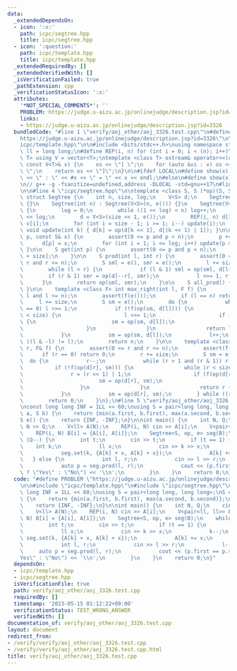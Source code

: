 ```yaml
---
data:
  _extendedDependsOn:
  - icon: ':x:'
    path: icpc/segtree.hpp
    title: icpc/segtree.hpp
  - icon: ':question:'
    path: icpc/template.hpp
    title: icpc/template.hpp
  _extendedRequiredBy: []
  _extendedVerifiedWith: []
  _isVerificationFailed: true
  _pathExtension: cpp
  _verificationStatusIcon: ':x:'
  attributes:
    '*NOT_SPECIAL_COMMENTS*': ''
    PROBLEM: https://judge.u-aizu.ac.jp/onlinejudge/description.jsp?id=3326
    links:
    - https://judge.u-aizu.ac.jp/onlinejudge/description.jsp?id=3326
  bundledCode: "#line 1 \"verify/aoj_other/aoj_3326.test.cpp\"\n#define PROBLEM \"\
    https://judge.u-aizu.ac.jp/onlinejudge/description.jsp?id=3326\"\n\n#line 2 \"\
    icpc/template.hpp\"\n\n#include <bits/stdc++.h>\nusing namespace std;\n\nusing\
    \ ll = long long;\n#define REP(i, n) for (int i = 0; i < (n); i++)\ntemplate <class\
    \ T> using V = vector<T>;\ntemplate <class T> ostream& operator<<(ostream &os,\
    \ const V<T>& v) {\n    os << \"[ \";\n    for (auto &vi : v) os << vi << \",\
    \ \";\n    return os << \"]\";\n}\n\n#ifdef LOCAL\n#define show(x) cerr << __LINE__\
    \ << \" : \" << #x << \" = \" << x << endl;\n#else\n#define show(x) true\n#endif\n\
    \n// g++ -g -fsanitize=undefined,address -DLOCAL -std=gnu++17\n#line 2 \"icpc/segtree.hpp\"\
    \n\n#line 4 \"icpc/segtree.hpp\"\n\ntemplate <class S, S (*op)(S, S), S (*e)()>\
    \ struct Segtree {\n    int n, size, log;\n    V<S> d;\n    Segtree() : Segtree(0)\
    \ {}\n    Segtree(int n) : Segtree(V<S>(n, e())) {}\n    Segtree(V<S>& v) : n(int(v.size()))\
    \ {\n        log = 0;\n        while ((1 << log) < n) log++;\n        size = 1\
    \ << log;\n        d = V<S>(size << 1, e());\n        REP(i, n) d[i + size] =\
    \ v[i];\n        for (int i = size - 1; i >= 1; i--) update(i);\n    }\n\n   \
    \ void update(int k) { d[k] = op(d[k << 1], d[(k << 1) | 1]); }\n\n    void set(int\
    \ p, const S& x) {\n        assert(0 <= p and p < n);\n        p += size;\n  \
    \      d[p] = x;\n        for (int i = 1; i <= log; i++) update(p >> i);\n   \
    \ }\n\n    S get(int p) {\n        assert(0 <= p and p < n);\n        return d[p\
    \ + size];\n    }\n\n    S prod(int l, int r) {\n        assert(0 <= l and l <=\
    \ r and r <= n);\n        S sml = e(), smr = e();\n        l += size, r += size;\n\
    \        while (l < r) {\n            if (l & 1) sml = op(sml, d[l++]);\n    \
    \        if (r & 1) smr = op(d[--r], smr);\n            l >>= 1, r >>= 1;\n  \
    \      }\n        return op(sml, smr);\n    }\n\n    S all_prod() { return d[1];\
    \ }\n\n    template <class F> int max_right(int l, F f) {\n        assert(0 <=\
    \ l and l <= n);\n        assert(f(e()));\n        if (l == n) return n;\n   \
    \     l += size;\n        S sm = e();\n        do {\n            while ((l & 1)\
    \ == 0) l >>= 1;\n            if (!f(op(sm, d[l]))) {\n                while (l\
    \ < size) {\n                    l <<= 1;\n                    if (f(op(sm, d[l])))\
    \ {\n                        sm = op(sm, d[l]);\n                        l++;\n\
    \                    }\n                }\n                return l - size;\n\
    \            }\n            sm = op(sm, d[l]);\n            l++;\n        } while\
    \ ((l & -l) != l);\n        return n;\n    }\n\n    template <class F> int min_left(int\
    \ r, F& f) {\n        assert(0 <= r and r <= n);\n        assert(f(e()));\n  \
    \      if (r == 0) return 0;\n        r += size;\n        S sm = e();\n      \
    \  do {\n            r--;\n            while (r > 1 and (r & 1)) r >>= 1;\n  \
    \          if (!f(op(d[r], sm))) {\n                while (r < size) {\n     \
    \               r = (r << 1) | 1;\n                    if (f(op(d[r], sm))) {\n\
    \                        sm = op(d[r], sm);\n                        r--;\n  \
    \                  }\n                }\n                return r + 1 - size;\n\
    \            }\n            sm = op(d[r], sm);\n        } while ((r & -r) != r);\n\
    \        return 0;\n    }\n};\n#line 5 \"verify/aoj_other/aoj_3326.test.cpp\"\n\
    \nconst long long INF = 1LL << 60;\nusing S = pair<long long, long long>;\nS op(S\
    \ a, S b) {\n    return {min(a.first, b.first), max(a.second, b.second)};\n}\n\
    S e() {\n    return {INF, -INF};\n}\n\nint main() {\n    int N, Q;\n    cin >>\
    \ N >> Q;\n    V<ll> A(N);\n    REP(i, N) cin >> A[i];\n    V<pair<ll, ll>> B(N);\n\
    \    REP(i, N) B[i] = {A[i], A[i]};\n    Segtree<S, op, e> seg(B);\n    while\
    \ (Q--) {\n        int t;\n        cin >> t;\n        if (t == 1) {\n        \
    \    int k;\n            ll x;\n            cin >> k >> x;\n            k--;\n\
    \            seg.set(k, {A[k] + x, A[k] + x});\n            A[k] += x;\n     \
    \   } else {\n            int l, r;\n            cin >> l >> r;\n            l--;\n\
    \            auto p = seg.prod(l, r);\n            cout << (p.first == p.second\
    \ ? \"Yes\" : \"No\") << '\\n';\n        }\n    }\n    return 0;\n}\n"
  code: "#define PROBLEM \"https://judge.u-aizu.ac.jp/onlinejudge/description.jsp?id=3326\"\
    \n\n#include \"icpc/template.hpp\"\n#include \"icpc/segtree.hpp\"\n\nconst long\
    \ long INF = 1LL << 60;\nusing S = pair<long long, long long>;\nS op(S a, S b)\
    \ {\n    return {min(a.first, b.first), max(a.second, b.second)};\n}\nS e() {\n\
    \    return {INF, -INF};\n}\n\nint main() {\n    int N, Q;\n    cin >> N >> Q;\n\
    \    V<ll> A(N);\n    REP(i, N) cin >> A[i];\n    V<pair<ll, ll>> B(N);\n    REP(i,\
    \ N) B[i] = {A[i], A[i]};\n    Segtree<S, op, e> seg(B);\n    while (Q--) {\n\
    \        int t;\n        cin >> t;\n        if (t == 1) {\n            int k;\n\
    \            ll x;\n            cin >> k >> x;\n            k--;\n           \
    \ seg.set(k, {A[k] + x, A[k] + x});\n            A[k] += x;\n        } else {\n\
    \            int l, r;\n            cin >> l >> r;\n            l--;\n       \
    \     auto p = seg.prod(l, r);\n            cout << (p.first == p.second ? \"\
    Yes\" : \"No\") << '\\n';\n        }\n    }\n    return 0;\n}"
  dependsOn:
  - icpc/template.hpp
  - icpc/segtree.hpp
  isVerificationFile: true
  path: verify/aoj_other/aoj_3326.test.cpp
  requiredBy: []
  timestamp: '2023-05-15 01:12:22+09:00'
  verificationStatus: TEST_WRONG_ANSWER
  verifiedWith: []
documentation_of: verify/aoj_other/aoj_3326.test.cpp
layout: document
redirect_from:
- /verify/verify/aoj_other/aoj_3326.test.cpp
- /verify/verify/aoj_other/aoj_3326.test.cpp.html
title: verify/aoj_other/aoj_3326.test.cpp
---
```

